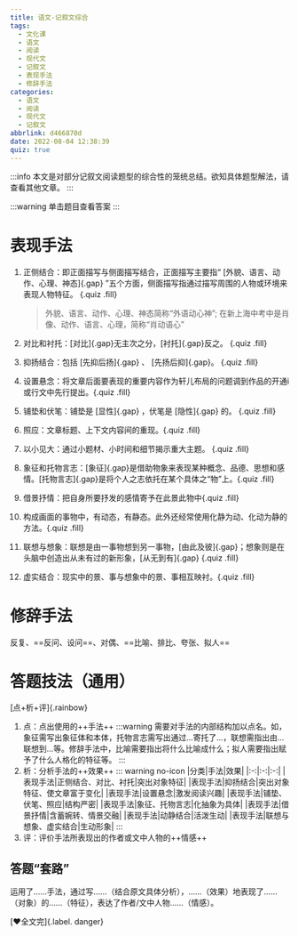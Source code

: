```yaml
---
title: 语文-记叙文综合
tags:
  - 文化课
  - 语文
  - 阅读
  - 现代文
  - 记叙文
  - 表现手法
  - 修辞手法
categories:
  - 语文
  - 阅读
  - 现代文
  - 记叙文
abbrlink: d466870d
date: 2022-08-04 12:38:39
quiz: true
---
```


:::info
本文是对部分记叙文阅读题型的综合性的笼统总结。欲知具体题型解法，请查看其他文章。
:::

:::warning
单击题目查看答案
:::

# 表现手法
1. 正侧结合：即正面描写与侧面描写结合，正面描写主要指“ [外貌、语言、动作、心理、神态]{.gap} ”五个方面，侧面描写指通过描写周围的人物或环境来表现人物特征。 {.quiz .fill}
   > 外貌、语言、动作、心理、神态简称“外语动心神”; 在新上海中考中是肖像、动作、语言、心理，简称“肖动语心”

2. 对比和衬托：[对比]{.gap}无主次之分，[衬托]{.gap}反之。 {.quiz .fill}

3. 抑扬结合：包括 [先抑后扬]{.gap} 、 [先扬后抑]{.gap}。 {.quiz .fill}

4. 设置悬念：将文章后面要表现的重要内容作为轩儿布局的问题调到作品的开通i或行文中先行提出。{.quiz .fill}

5. 铺垫和伏笔：铺垫是 [显性]{.gap} ，伏笔是 [隐性]{.gap} 的。 {.quiz .fill}

6. 照应：文章标题、上下文内容间的重现。{.quiz .fill}

7. 以小见大：通过小题材、小时间和细节揭示重大主题。 {.quiz .fill}

8. 象征和托物言志：[象征]{.gap}是借助物象来表现某种概念、品德、思想和感情。[托物言志]{.gap}是将个人之志依托在某个具体之“物”上。{.quiz .fill}

9. 借景抒情：把自身所要抒发的感情寄予在此景此物中{.quiz .fill}

10. 构成画面的事物中，有动态，有静态。此外还经常使用化静为动、化动为静的方法。{.quiz .fill}

11. 联想与想象：联想是由一事物想到另一事物，[由此及彼]{.gap}；想象则是在头脑中创造出从未有过的新形象，[从无到有]{.gap} {.quiz .fill}

12. 虚实结合：现实中的景、事与想象中的景、事相互映衬。{.quiz .fill}

# 修辞手法

反复、==反问、设问==、对偶、==比喻、排比、夸张、拟人==

# 答题技法（通用）

[点+析+评]{.rainbow}

1. 点：点出使用的++手法++
:::warning
需要对手法的内部结构加以点名。如，象征需写出象征体和本体，托物言志需写出通过…寄托了…，联想需指出由…联想到…等。修辞手法中，比喻需要指出将什么比喻成什么；拟人需要指出赋予了什么人格化的特征等。
:::
2. 析：分析手法的++效果++
::: warning no-icon
|分类|手法|效果|
|:-:|:-:|:-:|
|表现手法|正侧结合、对比、衬托|突出对象特征|
|表现手法|抑扬结合|突出对象特征、使文章富于变化|
|表现手法|设置悬念|激发阅读兴趣|
|表现手法|铺垫、伏笔、照应|结构严密|
|表现手法|象征、托物言志|化抽象为具体|
|表现手法|借景抒情|含蓄婉转、情景交融|
|表现手法|动静结合|活泼生动|
|表现手法|联想与想象、虚实结合|生动形象|
:::
3. 评：评价手法所表现出的作者或文中人物的++情感++
## 答题“套路”
运用了……手法，通过写……（结合原文具体分析），……（效果）地表现了……（对象）的……（特征），表达了作者/文中人物……（情感）。

[:heart:全文完]{.label. danger}
